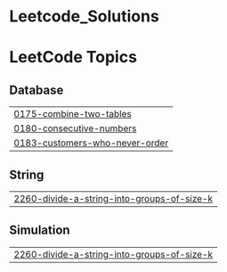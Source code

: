 # Leetcode_Solutions
<!---LeetCode Topics Start-->
# LeetCode Topics
## Database
|  |
| ------- |
| [0175-combine-two-tables](https://github.com/manoj5070/Leetcode_Solutions/tree/master/0175-combine-two-tables) |
| [0180-consecutive-numbers](https://github.com/manoj5070/Leetcode_Solutions/tree/master/0180-consecutive-numbers) |
| [0183-customers-who-never-order](https://github.com/manoj5070/Leetcode_Solutions/tree/master/0183-customers-who-never-order) |
## String
|  |
| ------- |
| [2260-divide-a-string-into-groups-of-size-k](https://github.com/manoj5070/Leetcode_Solutions/tree/master/2260-divide-a-string-into-groups-of-size-k) |
## Simulation
|  |
| ------- |
| [2260-divide-a-string-into-groups-of-size-k](https://github.com/manoj5070/Leetcode_Solutions/tree/master/2260-divide-a-string-into-groups-of-size-k) |
<!---LeetCode Topics End-->